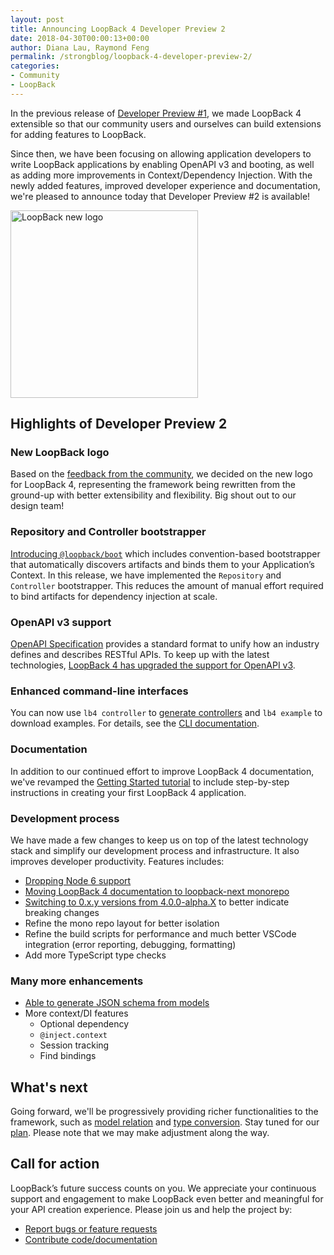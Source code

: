```yaml
---
layout: post
title: Announcing LoopBack 4 Developer Preview 2
date: 2018-04-30T00:00:13+00:00
author: Diana Lau, Raymond Feng
permalink: /strongblog/loopback-4-developer-preview-2/
categories:
- Community
- LoopBack
---
```


In the previous release of [Developer Preview #1](https://strongloop.com/strongblog/loopback-4-developer-preview-release), 
we made LoopBack 4 extensible so that our community users and ourselves can build 
extensions for adding features to LoopBack. 

Since then, we have been focusing on allowing application developers to write 
LoopBack applications by enabling OpenAPI v3 and booting, as well as adding more 
improvements in Context/Dependency Injection.
With the newly added features, improved developer experience and documentation, 
we're pleased to announce today that Developer Preview #2 is available!  

<img src="http://loopback.io/images/branding/mark/blue/loopback.jpg" alt="LoopBack new logo" style="width: 300px; margin:auto;"/>

<!--more-->

## Highlights of Developer Preview 2
### New LoopBack logo
Based on the [feedback from the community](https://strongloop.com/strongblog/thanks-loopback-4-logo/), 
we decided on the new logo for LoopBack 4, representing the framework being rewritten from the ground-up with better extensibility and flexibility.  Big shout out to our design team!

### Repository and Controller bootstrapper
[Introducing `@loopback/boot`](https://strongloop.com/strongblog/introducing-boot-for-loopback-4/) 
which includes convention-based bootstrapper that automatically discovers artifacts and binds them to your Application’s Context. In this release, we have implemented the `Repository` and 
`Controller` bootstrapper.  This reduces the amount of manual effort required to bind artifacts for dependency injection at scale.

### OpenAPI v3 support
[OpenAPI Specification](https://swagger.io/specification/) provides a standard format to unify how an industry defines and describes RESTful APIs.  To keep up with the latest
technologies, [LoopBack 4 has upgraded the support for OpenAPI v3](https://github.com/strongloop/loopback-next/tree/master/packages/openapi-v3).

### Enhanced command-line interfaces
You can now use `lb4 controller` to [generate controllers](https://strongloop.com/strongblog/generate-controllers-loopback-4-cli/)
and `lb4 example` to download examples. For details, see the [CLI documentation](http://loopback.io/doc/en/lb4/Command-line-interface.html). 

### Documentation
In addition to our continued effort to improve LoopBack 4 documentation, 
we've revamped the [Getting Started tutorial](http://loopback.io/doc/en/lb4/todo-tutorial.html) 
to include step-by-step instructions in creating your first LoopBack 4 application.  

### Development process
We have made a few changes to keep us on top of the latest technology stack and 
simplify our development process and infrastructure.  It also improves developer productivity.
Features includes:
- [Dropping Node 6 support](https://strongloop.com/strongblog/loopback-4-dropping-node6)
- [Moving LoopBack 4 documentation to loopback-next monorepo](https://strongloop.com/strongblog/march-2018-milestone/) 
- [Switching to 0.x.y versions from 4.0.0-alpha.X](https://github.com/strongloop/loopback-next/issues/954) to better indicate breaking changes
- Refine the mono repo layout for better isolation
- Refine the build scripts for performance and much better VSCode integration (error reporting, debugging, formatting)
- Add more TypeScript type checks

### Many more enhancements
- [Able to generate JSON schema from models](https://strongloop.com/strongblog/loopback-4-json-schema-generation/)
- More context/DI features
  - Optional dependency
  - `@inject.context`
  - Session tracking
  - Find bindings

## What's next
Going forward, we'll be progressively providing richer functionalities to the framework,
such as [model relation](https://github.com/strongloop/loopback-next/issues/1032) and [type conversion](https://github.com/strongloop/loopback-next/issues/755).  Stay tuned for our [plan](https://github.com/strongloop/loopback-next/wiki/Upcoming-Releases).
Please note that we may make adjustment along the way.  

## Call for action
LoopBack’s future success counts on you. We appreciate your continuous support and engagement to make LoopBack even better and meaningful for your API creation experience. Please join us and help the project by:
- [Report bugs or feature requests](https://github.com/strongloop/loopback-next/issues)
- [Contribute code/documentation](https://github.com/strongloop/loopback-next/blob/master/docs/CONTRIBUTING.md)